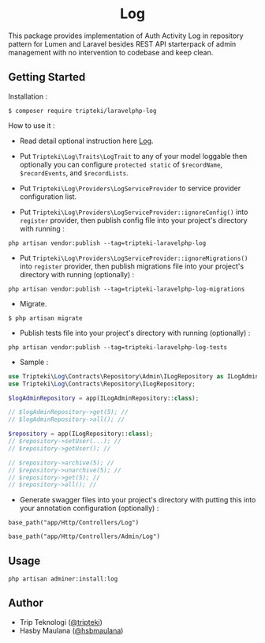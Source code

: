 <h1 align="center">Log</h1>

This package provides implementation of Auth Activity Log in repository pattern for Lumen and Laravel besides REST API starterpack of admin management with no intervention to codebase and keep clean.

Getting Started
---

Installation :

```
$ composer require tripteki/laravelphp-log
```

How to use it :

- Read detail optional instruction here [Log](https://spatie.be/docs/laravel-activitylog/v4/installation-and-setup).

- Put `Tripteki\Log\Traits\LogTrait` to any of your model loggable then optionally you can configure `protected static` of `$recordName`, `$recordEvents`, and `$recordLists`.

- Put `Tripteki\Log\Providers\LogServiceProvider` to service provider configuration list.

- Put `Tripteki\Log\Providers\LogServiceProvider::ignoreConfig()` into `register` provider, then publish config file into your project's directory with running :

```
php artisan vendor:publish --tag=tripteki-laravelphp-log
```

- Put `Tripteki\Log\Providers\LogServiceProvider::ignoreMigrations()` into `register` provider, then publish migrations file into your project's directory with running (optionally) :

```
php artisan vendor:publish --tag=tripteki-laravelphp-log-migrations
```

- Migrate.

```
$ php artisan migrate
```

- Publish tests file into your project's directory with running (optionally) :

```
php artisan vendor:publish --tag=tripteki-laravelphp-log-tests
```

- Sample :

```php
use Tripteki\Log\Contracts\Repository\Admin\ILogRepository as ILogAdminRepository;
use Tripteki\Log\Contracts\Repository\ILogRepository;

$logAdminRepository = app(ILogAdminRepository::class);

// $logAdminRepository->get(5); //
// $logAdminRepository->all(); //

$repository = app(ILogRepository::class);
// $repository->setUser(...); //
// $repository->getUser(); //

// $repository->archive(5); //
// $repository->unarchive(5); //
// $repository->get(5); //
// $repository->all(); //
```

- Generate swagger files into your project's directory with putting this into your annotation configuration (optionally) :

```
base_path("app/Http/Controllers/Log")
```

```
base_path("app/Http/Controllers/Admin/Log")
```

Usage
---

`php artisan adminer:install:log`

Author
---

- Trip Teknologi ([@tripteki](https://linkedin.com/company/tripteki))
- Hasby Maulana ([@hsbmaulana](https://linkedin.com/in/hsbmaulana))
